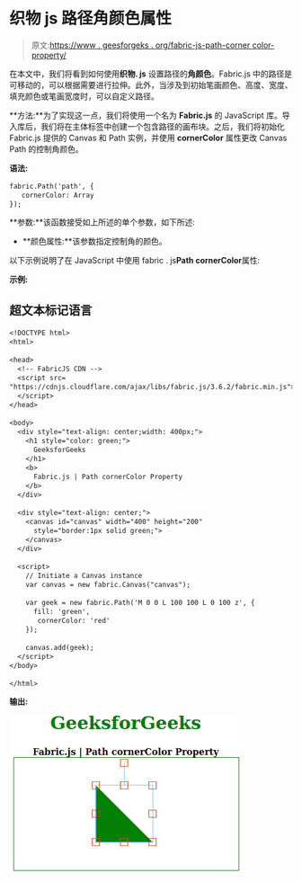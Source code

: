 # 织物 js 路径角颜色属性

> 原文:[https://www . geesforgeks . org/fabric-js-path-corner color-property/](https://www.geeksforgeeks.org/fabric-js-path-cornercolor-property/)

在本文中，我们将看到如何使用**织物. js** 设置路径的**角颜色**。Fabric.js 中的路径是可移动的，可以根据需要进行拉伸。此外，当涉及到初始笔画颜色、高度、宽度、填充颜色或笔画宽度时，可以自定义路径。

**方法:**为了实现这一点，我们将使用一个名为 **Fabric.js** 的 JavaScript 库。导入库后，我们将在主体标签中创建一个包含路径的画布块。之后，我们将初始化 Fabric.js 提供的 Canvas 和 Path 实例，并使用 **cornerColor** 属性更改 Canvas Path 的控制角颜色。

**语法:**

```
fabric.Path('path', {
   cornerColor: Array
});
```

**参数:**该函数接受如上所述的单个参数，如下所述:

*   **颜色属性:**该参数指定控制角的颜色。

以下示例说明了在 JavaScript 中使用 fabric . js**Path cornerColor**属性:

**示例:**

## 超文本标记语言

```
<!DOCTYPE html> 
<html> 

<head>
  <!-- FabricJS CDN -->
  <script src= 
"https://cdnjs.cloudflare.com/ajax/libs/fabric.js/3.6.2/fabric.min.js"> 
  </script> 
</head> 

<body> 
  <div style="text-align: center;width: 400px;"> 
    <h1 style="color: green;"> 
      GeeksforGeeks 
    </h1>
    <b> 
      Fabric.js | Path cornerColor Property 
    </b> 
  </div> 

  <div style="text-align: center;"> 
    <canvas id="canvas" width="400" height="200"
      style="border:1px solid green;"> 
    </canvas> 
  </div> 

  <script> 
    // Initiate a Canvas instance 
    var canvas = new fabric.Canvas("canvas"); 

    var geek = new fabric.Path('M 0 0 L 100 100 L 0 100 z', {
      fill: 'green',
       cornerColor: 'red'
    });

    canvas.add(geek);
  </script> 
</body> 

</html>
```

**输出:**

![](img/a463c35c57d672bd581a83319ea056d1.png)